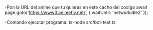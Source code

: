 -Pon la URL del anime que tu quieras en este cacho del codigo await page.goto('https://www3.animeflv.net/', { waitUntil: 'networkidle2' });

-Comando ejecutar programa: ts-node src/bot-test.ts
